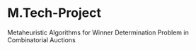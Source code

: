 # M.Tech-Project
Metaheuristic Algorithms for Winner Determination Problem in Combinatorial Auctions
